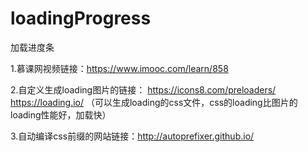 # loadingProgress
加载进度条

1.慕课网视频链接：https://www.imooc.com/learn/858

2.自定义生成loading图片的链接：
    https://icons8.com/preloaders/
    https://loading.io/   （可以生成loading的css文件，css的loading比图片的loading性能好，加载快）

3.自动编译css前缀的网站链接：http://autoprefixer.github.io/

